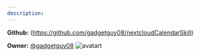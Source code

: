```yaml
---
description: 
---
```



**Github:** (https://github.com/gadgetguy08/nextcloudCalendarSkill)

**Owner:** [@gadgetguy08](https://github.com/gadgetguy08) ![avatart](https://avatars0.githubusercontent.com/u/15070521?v=4)

